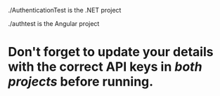 ./AuthenticationTest is the .NET project



./authtest is the Angular project

# Don't forget to update your details with the correct API keys in *both projects* before running.